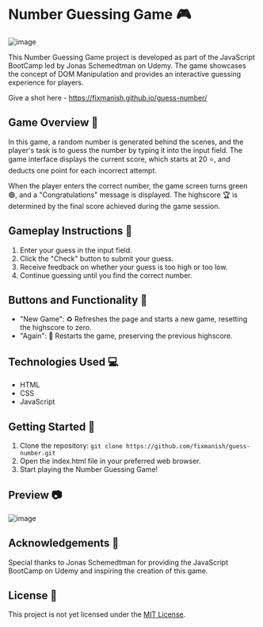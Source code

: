# Number Guessing Game 🎮

![image](https://github.com/fixmanish/guess-number/assets/131751286/a5578dd8-5b0f-43c3-93c9-f25305a2371e)

This Number Guessing Game project is developed as part of the JavaScript BootCamp led by Jonas Schemedtman on Udemy. The game showcases the concept of DOM Manipulation and provides an interactive guessing experience for players.

Give a shot here - https://fixmanish.github.io/guess-number/

## Game Overview 📖

In this game, a random number is generated behind the scenes, and the player's task is to guess the number by typing it into the input field. The game interface displays the current score, which starts at 20 ⭐️, and deducts one point for each incorrect attempt.

When the player enters the correct number, the game screen turns green 🟢, and a "Congratulations" message is displayed. The highscore 🏆 is determined by the final score achieved during the game session.

## Gameplay Instructions 🎯

1. Enter your guess in the input field.
2. Click the "Check" button to submit your guess.
3. Receive feedback on whether your guess is too high or too low.
4. Continue guessing until you find the correct number.

## Buttons and Functionality 🧩

- "New Game": ♻️ Refreshes the page and starts a new game, resetting the highscore to zero.
- "Again": 🔁 Restarts the game, preserving the previous highscore.

## Technologies Used 💻

- HTML
- CSS
- JavaScript

## Getting Started 🚀

1. Clone the repository: `git clone https://github.com/fixmanish/guess-number.git`
2. Open the index.html file in your preferred web browser.
3. Start playing the Number Guessing Game!

## Preview 📷

![image](https://github.com/fixmanish/guess-number/assets/131751286/082d4b41-9f70-474a-9683-775fc3576b91)

## Acknowledgements 🙏

Special thanks to Jonas Schemedtman for providing the JavaScript BootCamp on Udemy and inspiring the creation of this game.

## License 📜

This project is not yet licensed under the [MIT License](LICENSE).
